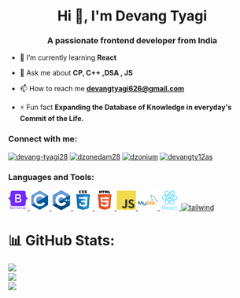 <h1 align="center">Hi 👋, I'm Devang Tyagi</h1>
<h3 align="center">A passionate frontend developer from India</h3>

- 🌱 I’m currently learning **React**

- 💬 Ask me about **CP, C++ ,DSA , JS**

- 📫 How to reach me **devangtyagi626@gmail.com**

- ⚡ Fun fact **Expanding the Database of Knowledge in everyday's Commit of the Life.**

<h3 align="left">Connect with me:</h3>
<p align="left">
<a href="https://linkedin.com/in/devang-tyagi28" target="blank"><img align="center" src="https://raw.githubusercontent.com/rahuldkjain/github-profile-readme-generator/master/src/images/icons/Social/linked-in-alt.svg" alt="devang-tyagi28" height="30" width="40" /></a>
<a href="https://www.codechef.com/users/dzonedam28" target="blank"><img align="center" src="https://cdn.jsdelivr.net/npm/simple-icons@3.1.0/icons/codechef.svg" alt="dzonedam28" height="30" width="40" /></a>
<a href="https://www.leetcode.com/dzonium" target="blank"><img align="center" src="https://raw.githubusercontent.com/rahuldkjain/github-profile-readme-generator/master/src/images/icons/Social/leet-code.svg" alt="dzonium" height="30" width="40" /></a>
<a href="https://auth.geeksforgeeks.org/user/devangty12as" target="blank"><img align="center" src="https://raw.githubusercontent.com/rahuldkjain/github-profile-readme-generator/master/src/images/icons/Social/geeks-for-geeks.svg" alt="devangty12as" height="30" width="40" /></a>
</p>

<h3 align="left">Languages and Tools:</h3>
<p align="left"> <a href="https://getbootstrap.com" target="_blank" rel="noreferrer"> <img src="https://raw.githubusercontent.com/devicons/devicon/master/icons/bootstrap/bootstrap-plain-wordmark.svg" alt="bootstrap" width="40" height="40"/> </a> <a href="https://www.cprogramming.com/" target="_blank" rel="noreferrer"> <img src="https://raw.githubusercontent.com/devicons/devicon/master/icons/c/c-original.svg" alt="c" width="40" height="40"/> </a> <a href="https://www.w3schools.com/cpp/" target="_blank" rel="noreferrer"> <img src="https://raw.githubusercontent.com/devicons/devicon/master/icons/cplusplus/cplusplus-original.svg" alt="cplusplus" width="40" height="40"/> </a> <a href="https://www.w3schools.com/css/" target="_blank" rel="noreferrer"> <img src="https://raw.githubusercontent.com/devicons/devicon/master/icons/css3/css3-original-wordmark.svg" alt="css3" width="40" height="40"/> </a> <a href="https://www.w3.org/html/" target="_blank" rel="noreferrer"> <img src="https://raw.githubusercontent.com/devicons/devicon/master/icons/html5/html5-original-wordmark.svg" alt="html5" width="40" height="40"/> </a> <a href="https://developer.mozilla.org/en-US/docs/Web/JavaScript" target="_blank" rel="noreferrer"> <img src="https://raw.githubusercontent.com/devicons/devicon/master/icons/javascript/javascript-original.svg" alt="javascript" width="40" height="40"/> </a> <a href="https://www.mysql.com/" target="_blank" rel="noreferrer"> <img src="https://raw.githubusercontent.com/devicons/devicon/master/icons/mysql/mysql-original-wordmark.svg" alt="mysql" width="40" height="40"/> </a> <a href="https://reactjs.org/" target="_blank" rel="noreferrer"> <img src="https://raw.githubusercontent.com/devicons/devicon/master/icons/react/react-original-wordmark.svg" alt="react" width="40" height="40"/> </a> <a href="https://tailwindcss.com/" target="_blank" rel="noreferrer"> <img src="https://www.vectorlogo.zone/logos/tailwindcss/tailwindcss-icon.svg" alt="tailwind" width="40" height="40"/> </a> </p>

# 📊 GitHub Stats:
![](https://github-readme-stats.vercel.app/api?username=DevangTyagi&theme=dark&hide_border=false&include_all_commits=false&count_private=false)<br/>
![](https://github-readme-streak-stats.herokuapp.com/?user=DevangTyagi&theme=dark&hide_border=false)<br/>
![](https://github-readme-stats.vercel.app/api/top-langs/?username=DevangTyagi&theme=dark&hide_border=false&include_all_commits=false&count_private=false&layout=compact)
